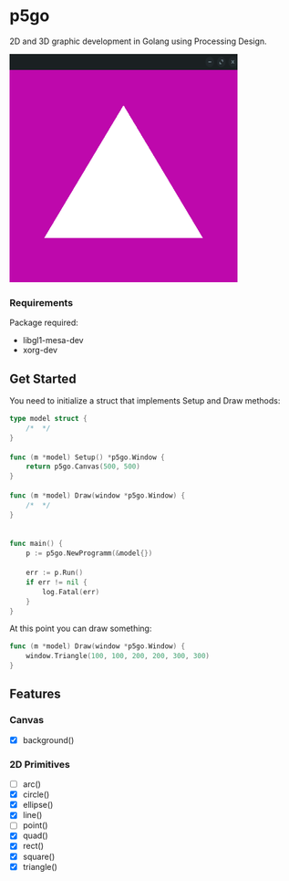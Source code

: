 # p5go

2D and 3D graphic development in Golang using Processing Design.

<img src="resources/window_example.png" alt="example"
	title="p5go" width="400" height="400"/>


### Requirements 

Package required:

* libgl1-mesa-dev
* xorg-dev

## Get Started

You need to initialize a struct that implements Setup and Draw methods: 

```go
type model struct {
	/*  */
}

func (m *model) Setup() *p5go.Window {
	return p5go.Canvas(500, 500)
}

func (m *model) Draw(window *p5go.Window) {
	/*  */
}


func main() {
	p := p5go.NewProgramm(&model{})

	err := p.Run()
	if err != nil {
		log.Fatal(err)
	}
}
```

At this point you can draw something: 

```go
func (m *model) Draw(window *p5go.Window) {
	window.Triangle(100, 100, 200, 200, 300, 300)
}
```

## Features

### Canvas

- [x] background()


### 2D Primitives
- [ ] arc()
- [x] circle()
- [x] ellipse()
- [x] line()
- [ ] point()
- [x] quad()
- [x] rect()
- [x] square()
- [x] triangle()
